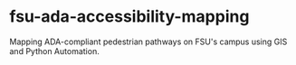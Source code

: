 # fsu-ada-accessibility-mapping
Mapping ADA-compliant pedestrian pathways on FSU's campus using GIS and Python Automation.
